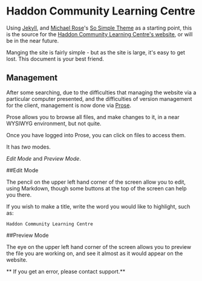 # Haddon Community Learning Centre

Using [Jekyll](http://jekyllrb.com), and [Michael Rose](http://mademistakes.com/)'s [So Simple Theme](http://mmistakes.github.io/so-simple-theme/) as a starting point, this is the source for the [Haddon Community Learning Centre's website](http://www.haddonlearning.org.au/), or will be in the near future.

Manging the site is fairly simple - but as the site is large, it's easy to get lost. This document is your best friend.

## Management
After some searching, due to the difficulties that managing the website via a particular computer presented, and the difficulties of version management for the client, management is now done via [Prose](https://prose.io).

Prose allows you to browse all files, and make changes to it, in a near WYSIWYG environment, but not quite.

Once you have logged into Prose, you can click on files to access them.

It has *two* modes.

*Edit Mode* and *Preview Mode*.

##Edit Mode

The pencil on the upper left hand corner of the screen allow you to edit, using Markdown, though some buttons at the top of the screen can help you there.

If you wish to make a title, write the word you would like to highlight, such as:

```
Haddon Community Learning Centre
```

##Preview Mode

The eye on the upper left hand corner of the screen allows you to preview the file you are working on, and see it almost as it would appear on the website.

** If you get an error, please contact support.**

